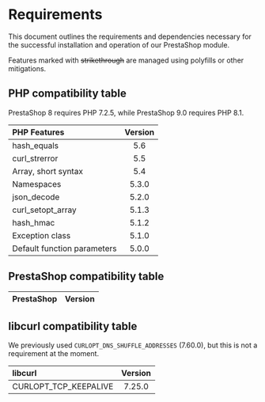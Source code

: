 # Requirements

This document outlines the requirements and dependencies necessary for the successful installation and operation of our PrestaShop module.

Features marked with ~~strikethrough~~ are managed using polyfills or other mitigations.

## PHP compatibility table

PrestaShop 8 requires PHP 7.2.5, while PrestaShop 9.0 requires PHP 8.1.

| PHP Features                | Version |
| :-------------------------- | :-----: |
| hash_equals                 |   5.6   |
| curl_strerror               |   5.5   |
| Array, short syntax         |   5.4   |
| Namespaces                  |  5.3.0  |
| json_decode                 |  5.2.0  |
| curl_setopt_array           |  5.1.3  |
| hash_hmac                   |  5.1.2  |
| Exception class             |  5.1.0  |
| Default function parameters |  5.0.0  |

## PrestaShop compatibility table

| PrestaShop | Version |
| :--------- | :-----: |

## libcurl compatibility table

We previously used `CURLOPT_DNS_SHUFFLE_ADDRESSES` (7.60.0), but this is not a requirement at the moment.

| libcurl               | Version |
| :-------------------- | :-----: |
| CURLOPT_TCP_KEEPALIVE | 7.25.0  |
